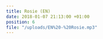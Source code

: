 ```yaml
---
title: Rosie (EN)
date: 2018-01-07 21:13:00 +01:00
position: 6
file: "/uploads/EN%20-%20Rosie.mp3"
---
```


